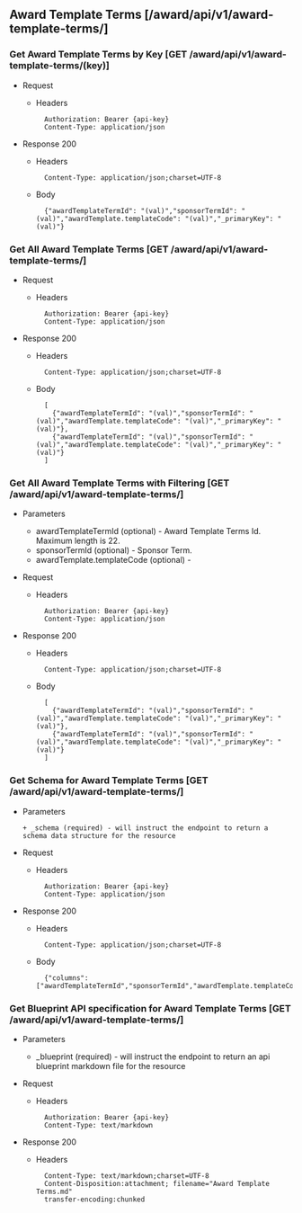 ## Award Template Terms [/award/api/v1/award-template-terms/]

### Get Award Template Terms by Key [GET /award/api/v1/award-template-terms/(key)]
	 
+ Request

    + Headers

            Authorization: Bearer {api-key}
            Content-Type: application/json

+ Response 200
    + Headers

            Content-Type: application/json;charset=UTF-8

    + Body
    
            {"awardTemplateTermId": "(val)","sponsorTermId": "(val)","awardTemplate.templateCode": "(val)","_primaryKey": "(val)"}

### Get All Award Template Terms [GET /award/api/v1/award-template-terms/]
	 
+ Request

    + Headers

            Authorization: Bearer {api-key}
            Content-Type: application/json

+ Response 200
    + Headers

            Content-Type: application/json;charset=UTF-8

    + Body
    
            [
              {"awardTemplateTermId": "(val)","sponsorTermId": "(val)","awardTemplate.templateCode": "(val)","_primaryKey": "(val)"},
              {"awardTemplateTermId": "(val)","sponsorTermId": "(val)","awardTemplate.templateCode": "(val)","_primaryKey": "(val)"}
            ]

### Get All Award Template Terms with Filtering [GET /award/api/v1/award-template-terms/]
    
+ Parameters

    + awardTemplateTermId (optional) - Award Template Terms Id. Maximum length is 22.
    + sponsorTermId (optional) - Sponsor Term.
    + awardTemplate.templateCode (optional) - 

            
+ Request

    + Headers

            Authorization: Bearer {api-key}
            Content-Type: application/json 

+ Response 200
    + Headers

            Content-Type: application/json;charset=UTF-8

    + Body
    
            [
              {"awardTemplateTermId": "(val)","sponsorTermId": "(val)","awardTemplate.templateCode": "(val)","_primaryKey": "(val)"},
              {"awardTemplateTermId": "(val)","sponsorTermId": "(val)","awardTemplate.templateCode": "(val)","_primaryKey": "(val)"}
            ]
			
### Get Schema for Award Template Terms [GET /award/api/v1/award-template-terms/]
	                                          
+ Parameters

      + _schema (required) - will instruct the endpoint to return a schema data structure for the resource
      
+ Request

    + Headers

            Authorization: Bearer {api-key}
            Content-Type: application/json

+ Response 200
    + Headers

            Content-Type: application/json;charset=UTF-8

    + Body
    
            {"columns":["awardTemplateTermId","sponsorTermId","awardTemplate.templateCode"],"primaryKey":"awardTemplateTermId"}
		
### Get Blueprint API specification for Award Template Terms [GET /award/api/v1/award-template-terms/]
	 
+ Parameters

     + _blueprint (required) - will instruct the endpoint to return an api blueprint markdown file for the resource
                 
+ Request

    + Headers

            Authorization: Bearer {api-key}
            Content-Type: text/markdown

+ Response 200
    + Headers

            Content-Type: text/markdown;charset=UTF-8
            Content-Disposition:attachment; filename="Award Template Terms.md"
            transfer-encoding:chunked
